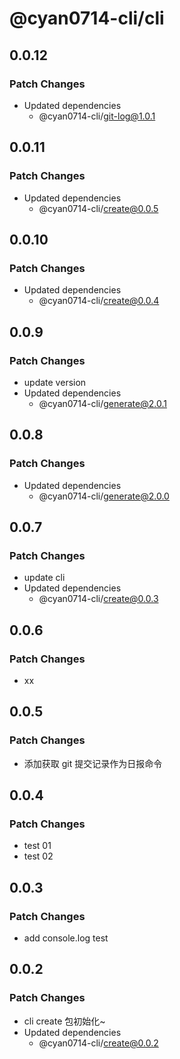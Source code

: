 # @cyan0714-cli/cli

## 0.0.12

### Patch Changes

- Updated dependencies
  - @cyan0714-cli/git-log@1.0.1

## 0.0.11

### Patch Changes

- Updated dependencies
  - @cyan0714-cli/create@0.0.5

## 0.0.10

### Patch Changes

- Updated dependencies
  - @cyan0714-cli/create@0.0.4

## 0.0.9

### Patch Changes

- update version
- Updated dependencies
  - @cyan0714-cli/generate@2.0.1

## 0.0.8

### Patch Changes

- Updated dependencies
  - @cyan0714-cli/generate@2.0.0

## 0.0.7

### Patch Changes

- update cli
- Updated dependencies
  - @cyan0714-cli/create@0.0.3

## 0.0.6

### Patch Changes

- xx

## 0.0.5

### Patch Changes

- 添加获取 git 提交记录作为日报命令

## 0.0.4

### Patch Changes

- test 01
- test 02

## 0.0.3

### Patch Changes

- add console.log test

## 0.0.2

### Patch Changes

- cli create 包初始化~
- Updated dependencies
  - @cyan0714-cli/create@0.0.2
